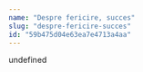 ```yaml
---
name: "Despre fericire, succes"
slug: "despre-fericire-succes"
id: "59b475d04e63ea7e4713a4aa"
---
```

undefined
    